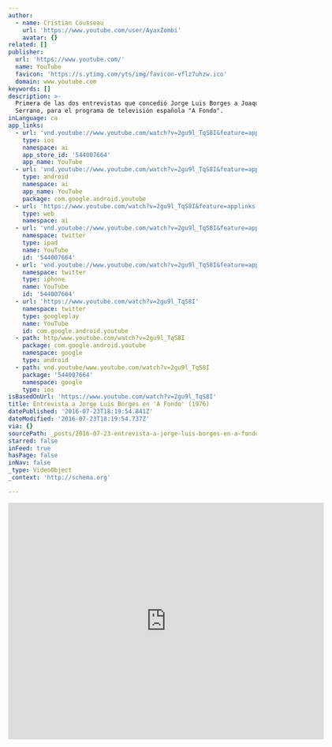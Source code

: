 ```yaml
---
author:
  - name: Cristian Cousseau
    url: 'https://www.youtube.com/user/AyaxZombi'
    avatar: {}
related: []
publisher:
  url: 'https://www.youtube.com/'
  name: YouTube
  favicon: 'https://s.ytimg.com/yts/img/favicon-vflz7uhzw.ico'
  domain: www.youtube.com
keywords: []
description: >-
  Primera de las dos entrevistas que concedió Jorge Luis Borges a Joaquín Soler
  Serrano, para el programa de televisión española "A Fondo".
inLanguage: ca
app_links:
  - url: 'vnd.youtube://www.youtube.com/watch?v=2gu9l_TqS8I&feature=applinks'
    type: ios
    namespace: ai
    app_store_id: '544007664'
    app_name: YouTube
  - url: 'vnd.youtube://www.youtube.com/watch?v=2gu9l_TqS8I&feature=applinks'
    type: android
    namespace: ai
    app_name: YouTube
    package: com.google.android.youtube
  - url: 'https://www.youtube.com/watch?v=2gu9l_TqS8I&feature=applinks'
    type: web
    namespace: ai
  - url: 'vnd.youtube://www.youtube.com/watch?v=2gu9l_TqS8I&feature=applinks'
    namespace: twitter
    type: ipad
    name: YouTube
    id: '544007664'
  - url: 'vnd.youtube://www.youtube.com/watch?v=2gu9l_TqS8I&feature=applinks'
    namespace: twitter
    type: iphone
    name: YouTube
    id: '544007664'
  - url: 'https://www.youtube.com/watch?v=2gu9l_TqS8I'
    namespace: twitter
    type: googleplay
    name: YouTube
    id: com.google.android.youtube
  - path: http/www.youtube.com/watch?v=2gu9l_TqS8I
    package: com.google.android.youtube
    namespace: google
    type: android
  - path: vnd.youtube/www.youtube.com/watch?v=2gu9l_TqS8I
    package: '544007664'
    namespace: google
    type: ios
isBasedOnUrl: 'https://www.youtube.com/watch?v=2gu9l_TqS8I'
title: Entrevista a Jorge Luis Borges en 'A Fondo' (1976)
datePublished: '2016-07-23T18:19:54.841Z'
dateModified: '2016-07-23T18:19:54.737Z'
via: {}
sourcePath: _posts/2016-07-23-entrevista-a-jorge-luis-borges-en-a-fondo-1976.md
starred: false
inFeed: true
hasPage: false
inNav: false
_type: VideoObject
_context: 'http://schema.org'

---
```

<iframe src="https://cdn.embedly.com/widgets/media.html?src=https%3A%2F%2Fwww.youtube.com%2Fembed%2F2gu9l_TqS8I%3Ffeature%3Doembed&amp;url=http%3A%2F%2Fwww.youtube.com%2Fwatch%3Fv%3D2gu9l_TqS8I&amp;image=https%3A%2F%2Fi.ytimg.com%2Fvi%2F2gu9l_TqS8I%2Fhqdefault.jpg&amp;key=b7d04c9b404c499eba89ee7072e1c4f7&amp;type=text%2Fhtml&amp;schema=youtube" width="640" height="480" scrolling="no" frameborder="0" allowfullscreen="" style=""></iframe>